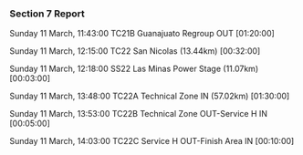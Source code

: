 ### Section 7 Report




Sunday 11 March, 11:43:00 TC21B Guanajuato Regroup OUT  [01:20:00]

Sunday 11 March, 12:15:00 TC22 San Nicolas (13.44km) [00:32:00]

Sunday 11 March, 12:18:00 SS22 Las Minas Power Stage (11.07km) [00:03:00]

Sunday 11 March, 13:48:00 TC22A Technical Zone IN (57.02km) [01:30:00]

Sunday 11 March, 13:53:00 TC22B Technical Zone OUT-Service H IN  [00:05:00]

Sunday 11 March, 14:03:00 TC22C Service H OUT-Finish Area IN  [00:10:00]